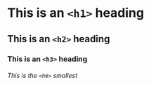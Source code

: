 # This is an `<h1>` heading
## This is an `<h2>` heading
### This is an `<h3>` heading
###### This is the `<h6>` smallest
